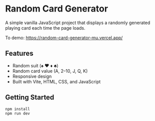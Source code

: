 # Random Card Generator

A simple vanilla JavaScript project that displays a randomly generated playing card each time the page loads.

To demo: https://random-card-generator-mu.vercel.app/

## Features

- Random suit (♠ ♥ ♦ ♣)
- Random card value (A, 2–10, J, Q, K)
- Responsive design
- Built with Vite, HTML, CSS, and JavaScript

## Getting Started

```bash
npm install
npm run dev
